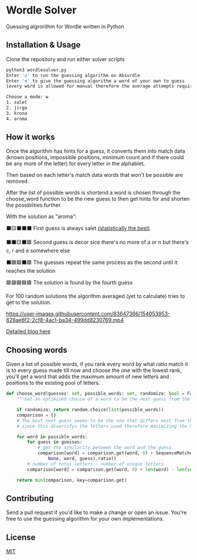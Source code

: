 # Wordle Solver

Guessing algrorithm for Wordle written in Python

## Installation & Usage

Clone the repository and run either solver scripts

```bash
python3 wordlesolver.py
Enter 'a' to run the guessing algorithm on Absurdle
Enter 'm' to give the guessing algorithm a word of your own to guess
(every word is allowed for manual therefore the average attempts required increases)

Choose a mode: w
1. salet
2. jirga
3. krona
4. aroma
```

## How it works

Once the algorithm has hints for a guess, it converts them into match data (known positions, impossible positions, minimum count and if there could be any more of the letter) for every letter in the alphablet.

Then based on each letter's match data words that won't be possible are removed.

After the list of possible words is shortend a word is chosen through the choose_word function to be the new guess to then get hints for and shorten the possiblities further.

With the solution as "aroma":

⬛🟨⬛⬛⬛ First guess is always salet [(statistically the best)](https://www.youtube.com/watch?v=fRed0Xmc2Wg)

⬛⬛🟨⬛🟩 Second guess is decor sice there's no more of a or n but there's c, r and e somewhere else

⬛🟩🟩⬛🟩 The guesses repeat the same process as the second until it reaches the solution

🟩🟩🟩🟩🟩 The solution is found by the fourth guess

For 100 random solutions the algorithm averaged (yet to calculate) tries to get to the solution.

https://user-images.githubusercontent.com/83647366/154053953-626ae6f2-2cf8-4ac1-ba34-499dd8230769.mp4

[Detailed blog here](https://ansht.stck.me/post/16674/Hello-Wordle)

## Choosing words

Given a list of possible words, if you rank every word by what ratio match it is to every guess made till now and choose the one with the lowest rank, you'll get a word that adds the maximum amount of new letters and positions to the existing pool of letters.

```python
def choose_word(guesses: set, possible_words: set, randomize: bool = False):
    """Get an optimized choice of a word to be the next guess from the possible words"""

    if randomize: return random.choice(list(possible_words))
    comparison = {}
    # The best next guess seems to be the one that differs most from the previous guesses
    # since this diversifys the letters used therefore maximizing the hints received

    for word in possible_words:
        for guess in guesses:
            # get the similarity between the word and the guess
            comparison[word] = comparison.get(word, 0) + SequenceMatcher(
                None, word, guess).ratio()
        # number of total letters - number of unique letters
        comparison[word] = comparison.get(word, 0) + len(word) - len(set(word))

    return min(comparison, key=comparison.get)
```

## Contributing

Send a pull request if you'd like to make a change or open an issue. You're free to use the guessing algorithm for your own implementations.

## License

[MIT](https://github.com/anshunderscore/wordle_solver/blob/main/LICENSE)

